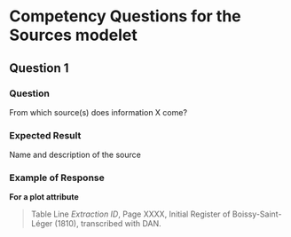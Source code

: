 # Competency Questions for the Sources modelet

## Question 1
### Question
From which source(s) does information X come?
### Expected Result
Name and description of the source
### Example of Response
**For a plot attribute**
> Table Line *Extraction ID*, Page XXXX, Initial Register of Boissy-Saint-Léger (1810), transcribed with DAN.